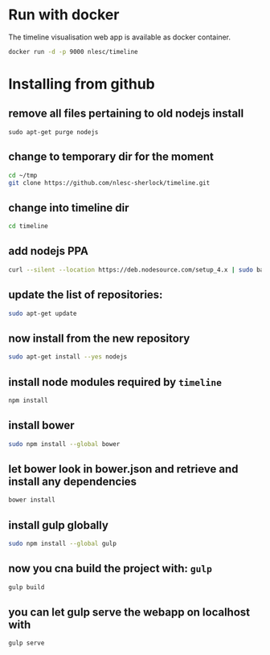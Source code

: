 # Run with docker
The timeline visualisation web app is available as docker container.
```sh
docker run -d -p 9000 nlesc/timeline
```

# Installing from github

## remove all files pertaining to old nodejs install
```
sudo apt-get purge nodejs
```

## change to temporary dir for the moment
```sh
cd ~/tmp
git clone https://github.com/nlesc-sherlock/timeline.git
```

## change into timeline dir
```sh
cd timeline
```

## add nodejs PPA
```sh
curl --silent --location https://deb.nodesource.com/setup_4.x | sudo bash -
```

## update the list of repositories:
```sh
sudo apt-get update

```

## now install from the new repository
```sh
sudo apt-get install --yes nodejs
```

## install node modules required by `timeline`
```sh
npm install
```

## install bower
```sh
sudo npm install --global bower
```

## let bower look in bower.json and retrieve and install any dependencies
```sh
bower install
```

## install gulp globally
```sh
sudo npm install --global gulp
```

## now you cna build the project with: `gulp`
```sh
gulp build
```

## you can let gulp serve the webapp on localhost with 
```sh
gulp serve
``` 
